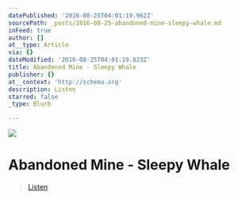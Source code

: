 ```yaml
---
datePublished: '2016-08-25T04:01:19.962Z'
sourcePath: _posts/2016-08-25-abandoned-mine-sleepy-whale.md
inFeed: true
author: []
at__type: Article
via: {}
dateModified: '2016-08-25T04:01:19.823Z'
title: Abandoned Mine - Sleepy Whale
publisher: {}
at__context: 'http://schema.org'
description: Listen
starred: false
_type: Blurb

---
```

![](https://the-grid-user-content.s3-us-west-2.amazonaws.com/a1de323a-eac9-4abc-b108-26d3e4b2e624.png)

# Abandoned Mine - Sleepy Whale

> [Listen][0]



[0]: https://soundcloud.com/sleepy-whale/abandoned-mine "Listen"